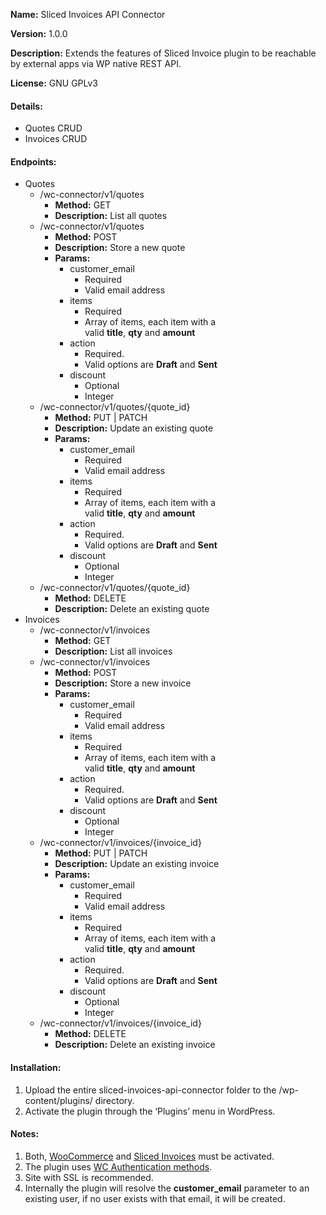 **Name:** Sliced Invoices API Connector

**Version:** 1.0.0

**Description:** Extends the features of Sliced Invoice plugin to be reachable by external apps via WP native REST API.

**License:** GNU GPLv3

#### Details:
*   Quotes CRUD
*   Invoices CRUD

#### Endpoints:
*   Quotes
    *   /wc-connector/v1/quotes
        *   **Method:** GET
        *   **Description:** List all quotes
    *   /wc-connector/v1/quotes
        *   **Method:** POST
        *   **Description:** Store a new quote
        *   **Params:**
            *   customer_email
                *   Required
                *   Valid email address
            *   items
                *   Required
                *   Array of items, each item with a valid **title**, **qty** and **amount**
            *   action
                *   Required.
                *   Valid options are **Draft** and **Sent**
            *   discount
                *   Optional
                *   Integer
    *   /wc-connector/v1/quotes/{quote_id}
        *   **Method:** PUT | PATCH
        *   **Description:** Update an existing quote
        *   **Params:**
            *   customer_email
                *   Required
                *   Valid email address
            *   items
                *   Required
                *   Array of items, each item with a valid **title**, **qty** and **amount**
            *   action
                *   Required.
                *   Valid options are **Draft** and **Sent**
            *   discount
                *   Optional
                *   Integer
    *   /wc-connector/v1/quotes/{quote_id}
        *   **Method:** DELETE
        *   **Description:** Delete an existing quote
*   Invoices
    *   /wc-connector/v1/invoices
        *   **Method:** GET
        *   **Description:** List all invoices
    *   /wc-connector/v1/invoices
        *   **Method:** POST
        *   **Description:** Store a new invoice
        *   **Params:**
            *   customer_email
                *   Required
                *   Valid email address
            *   items
                *   Required
                *   Array of items, each item with a valid **title**, **qty** and **amount**
            *   action
                *   Required.
                *   Valid options are **Draft** and **Sent**
            *   discount
                *   Optional
                *   Integer
    *   /wc-connector/v1/invoices/{invoice_id}
        *   **Method:** PUT | PATCH
        *   **Description:** Update an existing invoice
        *   **Params:**
            *   customer_email
                *   Required
                *   Valid email address
            *   items
                *   Required
                *   Array of items, each item with a valid **title**, **qty** and **amount**
            *   action
                *   Required.
                *   Valid options are **Draft** and **Sent**
            *   discount
                *   Optional
                *   Integer
    *   /wc-connector/v1/invoices/{invoice_id}
        *   **Method:** DELETE
        *   **Description:** Delete an existing invoice

#### Installation:

1.  Upload the entire sliced-invoices-api-connector folder to the /wp-content/plugins/ directory.
2.  Activate the plugin through the ‘Plugins’ menu in WordPress.

#### Notes:

1.  Both, [WooCommerce](https://wordpress.org/plugins/woocommerce/) and [Sliced Invoices](https://wordpress.org/plugins/sliced-invoices/) must be activated.
1.  The plugin uses [WC Authentication methods](https://woocommerce.github.io/woocommerce-rest-api-docs/#authentication).
1.  Site with SSL is recommended.
1.  Internally the plugin will resolve the **customer_email** parameter to an existing user, if no user exists with that email, it will be created.
